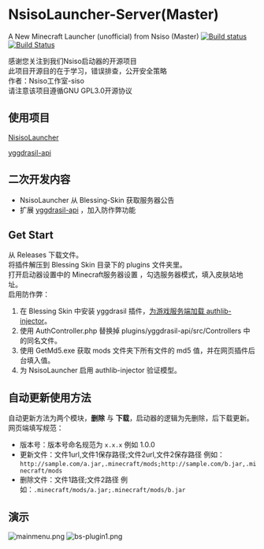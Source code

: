 # NsisoLauncher-Server(Master)
A New Minecraft Launcher (unofficial) from Nsiso (Master)
[![Build status](https://ci.appveyor.com/api/projects/status/st6w0l4x1fvf6m5f/branch/master?svg=true)](https://ci.appveyor.com/project/nsisogf/nsisolauncher/branch/master)
[![Build Status](https://nsisogf.visualstudio.com/NsisoLauncher/_apis/build/status/Nsiso.NsisoLauncher?branchName=master)](https://nsisogf.visualstudio.com/NsisoLauncher/_build/latest?definitionId=1&branchName=master)

感谢您关注到我们Nsiso启动器的开源项目  
此项目开源目的在于学习，错误排查，公开安全策略  
作者：Nsiso工作室-siso  
请注意该项目遵循GNU GPL3.0开源协议  
## 使用项目
[NisisoLauncher](https://github.com/Nsiso/NsisoLauncher)

[yggdrasil-api](https://github.com/bs-community/yggdrasil-api)

## 二次开发内容
 + NsisoLauncher 从 Blessing-Skin 获取服务器公告
 + 扩展 [yggdrasil-api](https://github.com/bs-community/yggdrasil-api) ，加入防作弊功能
 
## Get Start
从 Releases 下载文件。  
将插件解压到 Blessing Skin 目录下的 plugins 文件夹里。  
打开启动器设置中的 Minecraft服务器设置 ，勾选服务器模式，填入皮肤站地址。  
启用防作弊：  
1. 在 Blessing Skin 中安装 yggdrasil 插件，[为游戏服务端加载 authlib-injector](https://github.com/bs-community/yggdrasil-api/wiki/0x03-%E9%85%8D%E5%90%88-authlib-injector-%E4%BD%BF%E7%94%A8)。  
2. 使用 AuthController.php 替换掉 plugins/yggdrasil-api/src/Controllers 中的同名文件。  
3. 使用 GetMd5.exe 获取 mods 文件夹下所有文件的 md5 值，并在网页插件后台填入值。  
4. 为 NsisoLauncher 启用 authlib-injector 验证模型。  

## 自动更新使用方法
自动更新方法为两个模块，**删除** 与 **下载**，启动器的逻辑为先删除，后下载更新。
网页端填写规范：
+ 版本号：版本号命名规范为 `x.x.x` 例如 1.0.0
+ 更新文件：文件1url,文件1保存路径;文件2url,文件2保存路径 例如：``http://sample.com/a.jar,.minecraft/mods;http://sample.com/b.jar,.minecraft/mods``  
+ 删除文件：文件1路径;文件2路径 例如：``.minecraft/mods/a.jar;.minecraft/mods/b.jar``

## 演示  
![mainmenu.png](https://github.com/YukiCoco/NsisoLauncher-Server/blob/master/mainmenu.png?raw=true)
![bs-plugin1.png](https://github.com/YukiCoco/NsisoLauncher-Server/blob/master/bs-plugin1.png?raw=true)
